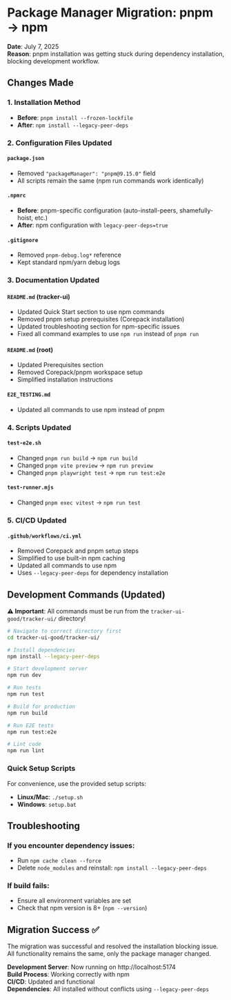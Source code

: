# Package Manager Migration: pnpm → npm

**Date**: July 7, 2025  
**Reason**: pnpm installation was getting stuck during dependency installation, blocking development workflow.

## Changes Made

### 1. **Installation Method**
- **Before**: `pnpm install --frozen-lockfile`
- **After**: `npm install --legacy-peer-deps`

### 2. **Configuration Files Updated**

#### `package.json`
- Removed `"packageManager": "pnpm@9.15.0"` field
- All scripts remain the same (npm run commands work identically)

#### `.npmrc`
- **Before**: pnpm-specific configuration (auto-install-peers, shamefully-hoist, etc.)
- **After**: npm configuration with `legacy-peer-deps=true`

#### `.gitignore`
- Removed `pnpm-debug.log*` reference
- Kept standard npm/yarn debug logs

### 3. **Documentation Updated**

#### `README.md` (tracker-ui)
- Updated Quick Start section to use npm commands
- Removed pnpm setup prerequisites (Corepack installation)
- Updated troubleshooting section for npm-specific issues
- Fixed all command examples to use `npm run` instead of `pnpm run`

#### `README.md` (root)
- Updated Prerequisites section
- Removed Corepack/pnpm workspace setup
- Simplified installation instructions

#### `E2E_TESTING.md`
- Updated all commands to use npm instead of pnpm

### 4. **Scripts Updated**

#### `test-e2e.sh`
- Changed `pnpm run build` → `npm run build`
- Changed `pnpm vite preview` → `npm run preview`
- Changed `pnpm playwright test` → `npm run test:e2e`

#### `test-runner.mjs`
- Changed `pnpm exec vitest` → `npm run test`

### 5. **CI/CD Updated**

#### `.github/workflows/ci.yml`
- Removed Corepack and pnpm setup steps
- Simplified to use built-in npm caching
- Updated all commands to use npm
- Uses `--legacy-peer-deps` for dependency installation

## Development Commands (Updated)

**⚠️ Important**: All commands must be run from the `tracker-ui-good/tracker-ui/` directory!

```bash
# Navigate to correct directory first
cd tracker-ui-good/tracker-ui/

# Install dependencies
npm install --legacy-peer-deps

# Start development server
npm run dev

# Run tests
npm run test

# Build for production
npm run build

# Run E2E tests
npm run test:e2e

# Lint code
npm run lint
```

### Quick Setup Scripts
For convenience, use the provided setup scripts:
- **Linux/Mac**: `./setup.sh`
- **Windows**: `setup.bat`

## Troubleshooting

### If you encounter dependency issues:
- Run `npm cache clean --force`
- Delete `node_modules` and reinstall: `npm install --legacy-peer-deps`

### If build fails:
- Ensure all environment variables are set
- Check that npm version is 8+ (`npm --version`)

## Migration Success ✅

The migration was successful and resolved the installation blocking issue. All functionality remains the same, only the package manager changed.

**Development Server**: Now running on http://localhost:5174  
**Build Process**: Working correctly with npm  
**CI/CD**: Updated and functional  
**Dependencies**: All installed without conflicts using `--legacy-peer-deps`
